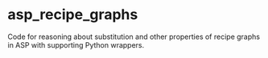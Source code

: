# asp_recipe_graphs
Code for reasoning about substitution and other properties of recipe graphs in ASP with supporting Python wrappers.
